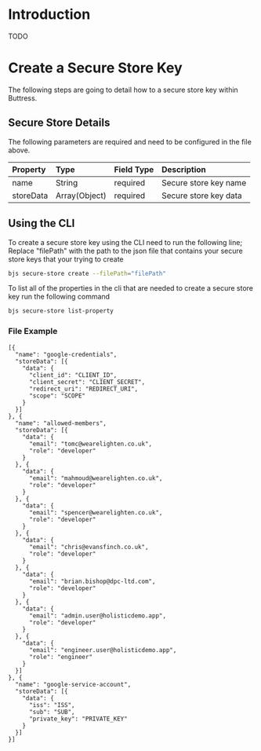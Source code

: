 # Introduction
TODO

# Create a Secure Store Key
The following steps are going to detail how to a secure store key within Buttress.

## Secure Store Details
The following parameters are required and need to be configured in the file above.

| Property | Type | Field Type | Description
| :- | :- | :- | :-
| name | String | required | Secure store key name
| storeData | Array(Object) | required | Secure store key data

## Using the CLI
To create a secure store key using the CLI need to run the following line; Replace "filePath" with the path to the json file that contains your secure store keys that your trying to create
```bash
bjs secure-store create --filePath="filePath"
```

To list all of the properties in the cli that are needed to create a secure store key run the following command
```bash
bjs secure-store list-property
```

### File Example
```
[{
  "name": "google-credentials",
  "storeData": [{
    "data": {
      "client_id": "CLIENT_ID",
      "client_secret": "CLIENT_SECRET",
      "redirect_uri": "REDIRECT_URI",
      "scope": "SCOPE"
    }
  }]
}, {
  "name": "allowed-members",
  "storeData": [{
    "data": {
      "email": "tomc@wearelighten.co.uk",
      "role": "developer"
    }
  }, {
    "data": {
      "email": "mahmoud@wearelighten.co.uk",
      "role": "developer"
    }
  }, {
    "data": {
      "email": "spencer@wearelighten.co.uk",
      "role": "developer"
    }
  }, {
    "data": {
      "email": "chris@evansfinch.co.uk",
      "role": "developer"
    }
  }, {
    "data": {
      "email": "brian.bishop@dpc-ltd.com",
      "role": "developer"
    }
  }, {
    "data": {
      "email": "admin.user@holisticdemo.app",
      "role": "developer"
    }
  }, {
    "data": {
      "email": "engineer.user@holisticdemo.app",
      "role": "engineer"
    }
  }]
}, {
  "name": "google-service-account",
  "storeData": [{
    "data": {
      "iss": "ISS",
      "sub": "SUB",
      "private_key": "PRIVATE_KEY"
    }
  }]
}]
```